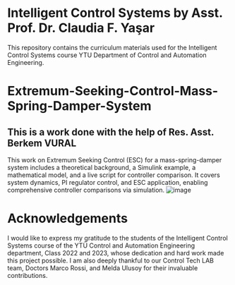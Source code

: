 # Intelligent Control Systems by Asst. Prof. Dr. Claudia F. Yaşar

This repository contains the curriculum materials used for the Intelligent Control Systems course YTU Department of Control and Automation Engineering.

# Extremum-Seeking-Control-Mass-Spring-Damper-System
## This is a work done with the help of Res. Asst. Berkem VURAL
This work on Extremum Seeking Control (ESC) for a mass-spring-damper system includes a theoretical background, a Simulink example, a mathematical model, and a live script for controller comparison. It covers system dynamics, PI regulator control, and ESC application, enabling comprehensive controller comparisons via simulation.
![image](https://github.com/ClaudiaYasar/Extremum-Seeking-Control-Mass-Spring-Damper-System/assets/132692602/47aef448-448e-43cb-8916-28d8cee604ad)

# Acknowledgements
I would like to express my gratitude to the students of the Intelligent Control Systems course of the YTÜ Control and Automation Engineering department, Class 2022 and 2023, whose dedication and hard work made this project possible. I am also deeply thankful to our Control Tech LAB team, Doctors Marco Rossi, and Melda Ulusoy for their invaluable contributions.
